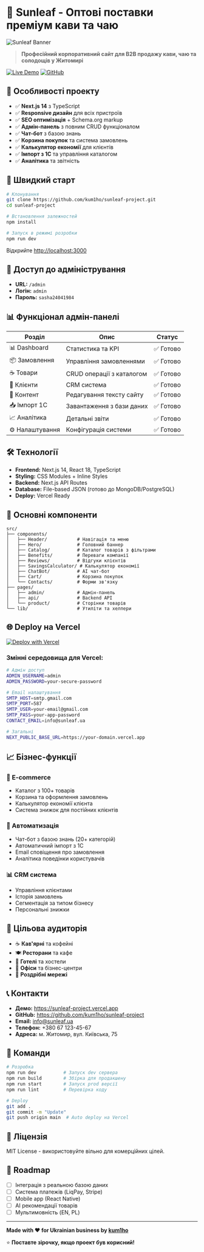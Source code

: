 # 🍃 Sunleaf - Оптові поставки преміум кави та чаю

![Sunleaf Banner](https://via.placeholder.com/1200x300/0057B7/FFD700?text=Sunleaf+Ukraine)

> **Професійний корпоративний сайт для B2B продажу кави, чаю та солодощів у Житомирі**

[![Live Demo](https://img.shields.io/badge/Live-Demo-success?style=for-the-badge)](https://sunleaf-project.vercel.app)
[![GitHub](https://img.shields.io/badge/GitHub-Repository-blue?style=for-the-badge)](https://github.com/kum1ho/sunleaf-project)

## 🌟 Особливості проекту

- ✅ **Next.js 14** з TypeScript
- ✅ **Responsive дизайн** для всіх пристроїв
- ✅ **SEO оптимізація** + Schema.org markup
- ✅ **Адмін-панель** з повним CRUD функціоналом
- ✅ **Чат-бот** з базою знань
- ✅ **Корзина покупок** та система замовлень
- ✅ **Калькулятор економії** для клієнтів
- ✅ **Імпорт з 1C** та управління каталогом
- ✅ **Аналітика** та звітність

## 🚀 Швидкий старт

```bash
# Клонування
git clone https://github.com/kum1ho/sunleaf-project.git
cd sunleaf-project

# Встановлення залежностей
npm install

# Запуск в режимі розробки
npm run dev
```

Відкрийте [http://localhost:3000](http://localhost:3000)

## 🔑 Доступ до адміністрування

- **URL:** `/admin`
- **Логін:** `admin`
- **Пароль:** `sasha24041984`

## 📊 Функціонал адмін-панелі

| Розділ          | Опис                      | Статус    |
| --------------- | ------------------------- | --------- |
| 📊 Dashboard    | Статистика та KPI         | ✅ Готово |
| 📦 Замовлення   | Управління замовленнями   | ✅ Готово |
| ☕ Товари       | CRUD операції з каталогом | ✅ Готово |
| 👥 Клієнти      | CRM система               | ✅ Готово |
| 📝 Контент      | Редагування тексту сайту  | ✅ Готово |
| 📥 Імпорт 1C    | Завантаження з бази даних | ✅ Готово |
| 📈 Аналітика    | Детальні звіти            | ✅ Готово |
| ⚙️ Налаштування | Конфігурація системи      | ✅ Готово |

## 🛠 Технології

- **Frontend:** Next.js 14, React 18, TypeScript
- **Styling:** CSS Modules + Inline Styles
- **Backend:** Next.js API Routes
- **Database:** File-based JSON (готово до MongoDB/PostgreSQL)
- **Deploy:** Vercel Ready

## 📱 Основні компоненти

```
src/
├── components/
│   ├── Header/           # Навігація та меню
│   ├── Hero/             # Головний баннер
│   ├── Catalog/          # Каталог товарів з фільтрами
│   ├── Benefits/         # Переваги компанії
│   ├── Reviews/          # Відгуки клієнтів
│   ├── SavingsCalculator/ # Калькулятор економії
│   ├── ChatBot/          # AI чат-бот
│   ├── Cart/             # Корзина покупок
│   └── Contacts/         # Форми зв'язку
├── pages/
│   ├── admin/            # Адмін-панель
│   ├── api/              # Backend API
│   └── product/          # Сторінки товарів
└── lib/                  # Утиліти та хелпери
```

## 🌐 Deploy на Vercel

[![Deploy with Vercel](https://vercel.com/button)](https://vercel.com/new/clone?repository-url=https://github.com/kum1ho/sunleaf-project)

### Змінні середовища для Vercel:

```bash
# Адмін доступ
ADMIN_USERNAME=admin
ADMIN_PASSWORD=your-secure-password

# Email налаштування
SMTP_HOST=smtp.gmail.com
SMTP_PORT=587
SMTP_USER=your-email@gmail.com
SMTP_PASS=your-app-password
CONTACT_EMAIL=info@sunleaf.ua

# Загальні
NEXT_PUBLIC_BASE_URL=https://your-domain.vercel.app
```

## 📈 Бізнес-функції

### 🛒 E-commerce

- Каталог з 100+ товарів
- Корзина та оформлення замовлень
- Калькулятор економії клієнта
- Система знижок для постійних клієнтів

### 🤖 Автоматизація

- Чат-бот з базою знань (20+ категорій)
- Автоматичний імпорт з 1C
- Email сповіщення про замовлення
- Аналітика поведінки користувачів

### 📊 CRM система

- Управління клієнтами
- Історія замовлень
- Сегментація за типом бізнесу
- Персональні знижки

## 🎯 Цільова аудиторія

- ☕ **Кав'ярні** та кофейні
- 🍽️ **Ресторани** та кафе
- 🏨 **Готелі** та хостели
- 🏢 **Офіси** та бізнес-центри
- 🏪 **Роздрібні мережі**

## 📞 Контакти

- **Демо:** https://sunleaf-project.vercel.app
- **GitHub:** https://github.com/kum1ho/sunleaf-project
- **Email:** info@sunleaf.ua
- **Телефон:** +380 67 123-45-67
- **Адреса:** м. Житомир, вул. Київська, 75

## 🔧 Команди

```bash
# Розробка
npm run dev          # Запуск dev сервера
npm run build        # Збірка для продакшену
npm run start        # Запуск prod версії
npm run lint         # Перевірка коду

# Deploy
git add .
git commit -m "Update"
git push origin main  # Auto deploy на Vercel
```

## 📄 Ліцензія

MIT License - використовуйте вільно для комерційних цілей.

## 🚀 Roadmap

- [ ] Інтеграція з реальною базою даних
- [ ] Система платежів (LiqPay, Stripe)
- [ ] Mobile app (React Native)
- [ ] AI рекомендації товарів
- [ ] Мультимовність (EN, PL)

---

**Made with ❤️ for Ukrainian business by [kum1ho](https://github.com/kum1ho)**

⭐ **Поставте зірочку, якщо проект був корисний!**

